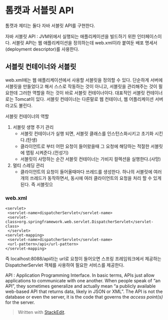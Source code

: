 # 톰캣과 서블릿 API

톰캣과 제티는 둘다 자바 서블릿 API를 구현한다. 

자바 서블릿 API
: JVM위에서 실행되는 애플리케이션을 빌드하기 위한 인터페이스이다. 서블릿 API는 웹 애플리케이션을 정의하는데 web.xml이라 붙여둔 배포 명세서(deployment descriptor)를 사용한다.

## 서블릿 컨테이너와 서블릿

web.xml에는 웹 애플리케이션에서 사용할 서블릿을 정의할 수 있다. 단순하게 서버에 서블릿을 만들었다고 해서 스스로 작동하는 것이 아니고, 서블릿을 관리해주는 것이 필요한데 그러한 역할을 하는 것이 바로 서블릿 컨테이너이다. 대표적인 서블릿 컨테이너로는 Tomcat이 있다. 서블릿 컨테이너는 다른말로 웹 컨테이너, 웹 어플리케이션 서버 라고도 불린다.

서블릿 컨테이너의 역할

1. 서블릿 생명 주기 관리
	- 서블릿 컨테이너가 실행 되면, 서블릿 클래스를 인스턴스화시키고 초기화 시킨다.(탄생)
	- 클라이언트로 부터 어떤 요청이 들어왔을때 그 요청에 해당하는 적절한 서블릿에 맵핑 시켜준다.(전성기)
	- 서블릿이 사망하는 순간 서블릿 컨테이너는 가비지 컬렉션을 실행한다.(사망)
2. 멀티 스레딩 관리
	- 클라이언트의 요청이 들어올때마다 쓰레드를 생성한다. 하나의 서블릿에 여러개의 쓰레드가 동작하면서, 동시에 여러 클라이언트의 요청을 처리 할 수 있게 된다. 즉 서블릿으

### web.xml
```
<servlet>  
 <servlet-name>dispatcherServlet</servlet-name>  
 <servlet-class>org.springframework.web.servlet.DispatcherServlet</servlet-class> 
 </servlet>
<servlet-mapping>  
 <servlet-name>dispatcherServlet</servlet-name>  
 <url-pattern>/api</url-pattern>  
</servlet-mapping>
```
즉 localhost:8088/api라는 url로 요청이 들어오면 스프링 프레임워크에서 제공하는 DispatcherServlet 객체를 사용하여 필요한 서비스를 제공한다. 
 
API
: Application Programming Interface. In basic terms, APIs just allow applications to communicate with one another. When people speak of “an API”, they sometimes generalize and actually mean “a publicly available web-based API that returns data, likely in JSON or XML”.  The API is not the database or even the server, it is the code that governs the _access point(s)_ for the server.


> Written with [StackEdit](https://stackedit.io/).
<!--stackedit_data:
eyJoaXN0b3J5IjpbLTQzMTk2MDM3NiwxMzAxNTIyNjE1LC0xNT
A2ODMwNjk4LC0xMzE2MjkxMjUsLTg1MDM2MzY3OSwtMTE2MDAz
ODM1M119
-->